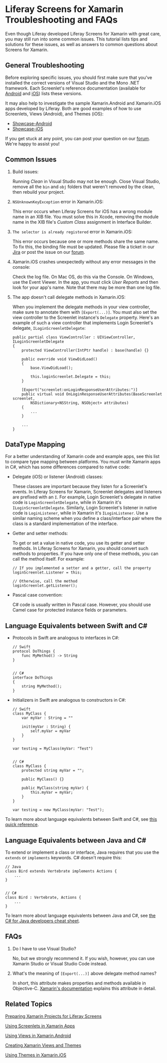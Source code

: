 # Liferay Screens for Xamarin Troubleshooting and FAQs [](id=liferay-screens-for-xamarin-troubleshooting-and-faqs)

Even though Liferay developed Liferay Screens for Xamarin with great care, you 
may still run into some common issues. This tutorial lists tips and solutions 
for these issues, as well as answers to common questions about Screens for 
Xamarin. 

## General Troubleshooting [](id=general-troubleshooting)

Before exploring specific issues, you should first make sure that you've 
installed the correct versions of Visual Studio and the Mono .NET framework. 
Each Screenlet's reference documentation (available for 
[Android](/develop/reference/-/knowledge_base/6-2/screenlets-in-liferay-screens-for-android) 
and 
[iOS](/develop/reference/-/knowledge_base/6-2/screenlets-in-liferay-screens-for-ios)) 
lists these versions. 

It may also help to investigate the sample Xamarin.Android and Xamarin.iOS apps 
developed by Liferay. Both are good examples of how to use Screenlets, Views 
(Android), and Themes (iOS): 

- [Showcase-Android](https://github.com/liferay/liferay-screens/tree/develop/xamarin/Samples/Showcase-Android)
- [Showcase-iOS](https://github.com/liferay/liferay-screens/tree/develop/xamarin/Samples/Showcase-Android)

If you get stuck at any point, you can post your question on our 
[forum](https://www.liferay.com/community/forums/-/message_boards/category/42706063). 
We're happy to assist you! 

## Common Issues [](id=common-issues)

1.  Build issues: 

    Running *Clean* in Visual Studio may not be enough. Close Visual Studio, 
    remove all the `bin` and `obj` folders that weren't removed by the clean, 
    then rebuild your project. 

2.  `NSUnknownKeyException` error in Xamarin.iOS:

    This error occurs when Liferay Screens for iOS has a wrong module name in an 
    XIB file. You must solve this in Xcode, removing the module name in the XIB 
    file's *Custom Class* assignment in Interface Builder. 

3.  `The selector is already registered` error in Xamarin.iOS:

    This error occurs because one or more methods share the same name. To fix 
    this, the binding file must be updated. Please file a ticket in our 
    [Jira](https://issues.liferay.com/browse/LMW/) 
    or post the issue on our 
    [forum](https://www.liferay.com/community/forums/-/message_boards/category/42706063).

4.  Xamarin.iOS crashes unexpectedly without any error messages in the console:

    Check the log file. On Mac OS, do this via the Console. On Windows, use the 
    Event Viewer. In the app, you must click *User Reports* and then look for 
    your app's name. Note that there may be more than one log file. 

5.  The app doesn't call delegate methods in Xamarin.iOS:

    When you implement the delegate methods in your view controller, make sure 
    to annotate them with `[Export(...)]`. You must also set the view controller 
    to the Screenlet instance's `Delegate` property. Here's an example of such a 
    view controller that implements Login Screenlet's delegate, 
    `ILoginScreenletDelegate`: 

        public partial class ViewController : UIViewController, ILoginScreenletDelegate
        {
            protected ViewController(IntPtr handle) : base(handle) {}

            public override void ViewDidLoad()
            {
                base.ViewDidLoad();

                this.loginScreenlet.Delegate = this;
            }

            [Export("screenlet:onLoginResponseUserAttributes:")]
            public virtual void OnLoginResponseUserAttributes(BaseScreenlet screenlet, 
                NSDictionary<NSString, NSObject> attributes)
            {
                ...
            }

            ...
        }

## DataType Mapping [](id=datatype-mapping)

For a better understanding of Xamarin code and example apps, see this list to 
compare type mapping between platforms. You must write Xamarin apps in C#, which 
has some differences compared to native code: 

-   Delegate (iOS) or listener (Android) classes:

    These classes are important because they listen for a Screenlet's events. In 
    Liferay Screens for Xamarin, Screenlet delegates and listeners are prefixed 
    with an `I`. For example, Login Screenlet's delegate in native code is 
    `LoginScreenletDelegate`, while in Xamarin it's `ILoginScreenletDelegate`. 
    Similarly, Login Screenlet's listener in native code is `LoginListener`, 
    while in Xamarin it's `ILoginListener`. Use a similar naming scheme when you 
    define a class/interface pair where the class is a standard implementation 
    of the interface. 

-   Getter and setter methods:

    To get or set a value in native code, you use its getter and setter methods. 
    In Liferay Screens for Xamarin, you should convert such methods to 
    properties. If you have only one of these methods, you can call the method 
    itself. For example:

        // If you implemented a setter and a getter, call the property
        loginScreenlet.Listener = this;

        // Otherwise, call the method
        loginScreenlet.getListener();

-   Pascal case convention:

    C# code is usually written in Pascal case. However, you should use Camel 
    case for protected instance fields or parameters. 

## Language Equivalents between Swift and C# [](id=language-equivalents-between-swift-and-c)

-   Protocols in Swift are analogous to interfaces in C#:

        // Swift
        protocol DoThings {
            func MyMethod() -> String
        }


        // C#
        interface DoThings
        {
            string MyMethod();
        }

-   Initializers in Swift are analogous to constructors in C#:

        // Swift
        class MyClass {
            var myVar : String = ""

            init(myVar : String) {
                self.myVar = myVar
            }
        }

        var testing = MyClass(myVar: "Test")


        // C#
        class MyClass {
            protected string myVar = "";

            public MyClass() {}

            public MyClass(string myVar) {
                this.myVar = myVar;
            }
        }

        var testing = new MyClass(myVar: "Test");

To learn more about language equivalents between Swift and C#, see 
[this quick reference](https://download.microsoft.com/download/4/6/9/469501F4-5F6B-4E51-897C-9A216CFB30A3/SwiftCSharpPoster.pdf). 

## Language Equivalents between Java and C# [](id=language-equivalents-between-java-and-c)

To extend or implement a class or interface, Java requires that you use the 
`extends` or `implements` keywords. C# doesn't require this:

    // Java
    class Bird extends Vertebrate implements Actions {
        ...
    }


    // C#
    class Bird : Vertebrate, Actions {
        ...
    }

To learn more about language equivalents between Java and C#, see 
[the C# for Java developers cheat sheet](https://www.google.com/url?sa=t&rct=j&q=&esrc=s&source=web&cd=1&cad=rja&uact=8&ved=0ahUKEwjbr8bgz_XXAhWMMyYKHeUPA5wQFgg7MAA&url=http%3A%2F%2Fdownload.microsoft.com%2Fdownload%2FD%2FE%2FE%2FDEE91FC0-7AA9-4F6E-9FFA-8658AA0FA080%2FCSharp%2520for%2520Java%2520Developers%2520-%2520Cheat%2520Sheet.pdf&usg=AOvVaw1i0RzOcmyol7LhD59k9cUE). 

## FAQs [](id=faqs)

1.  Do I have to use Visual Studio?

    No, but we strongly recommend it. If you wish, however, you can use Xamarin 
    Studio or Visual Studio Code instead. 
    
2.  What's the meaning of `[Export(...)]` above delegate method names? 

    In short, this attribute makes properties and methods available in 
    Objective-C. 
    [Xamarin's documentation](https://developer.xamarin.com/api/type/MonoTouch.Foundation.ExportAttribute/) 
    explains this attribute in detail. 

## Related Topics [](id=related-topics)

[Preparing Xamarin Projects for Liferay Screens](/develop/tutorials/-/knowledge_base/6-2/preparing-xamarin-projects-for-liferay-screens)

[Using Screenlets in Xamarin Apps](/develop/tutorials/-/knowledge_base/6-2/using-screenlets-in-xamarin-apps)

[Using Views in Xamarin.Android](/develop/tutorials/-/knowledge_base/6-2/using-views-in-xamarin-android)

[Creating Xamarin Views and Themes](/develop/tutorials/-/knowledge_base/6-2/creating-xamarin-views-and-themes)

[Using Themes in Xamarin.iOS](/develop/tutorials/-/knowledge_base/6-2/using-themes-in-xamarin-ios)
